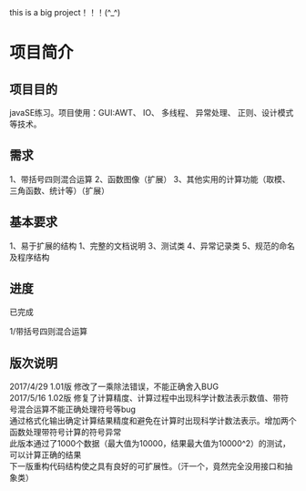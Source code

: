 this is a big project！！！(^_^)
<h1>项目简介</h1>
  <h2>项目目的</h2>
  <p>javaSE练习。项目使用：GUI:AWT、 IO、 多线程、 异常处理、 正则、设计模式等技术。</p>
  
  
  <h2>需求</h2>
    1、带括号四则混合运算
    2、函数图像（扩展）
    3、其他实用的计算功能（取模、三角函数、统计等）（扩展）


  <h2>基本要求</h2>
	1、易于扩展的结构
	1、完整的文档说明
	3、测试类
	4、异常记录类
	5、规范的命名及程序结构

<h2>进度</h2>
<p>已完成</p>
<p>1/带括号四则混合运算</p>



<h2>版次说明</h2>
2017/4/29	1.01版	修改了一乘除法错误，不能正确舍入BUG<br/>
2017/5/16   1.02版  修复了计算精度、计算过程中出现科学计数法表示数值、带符号混合运算不能正确处理符号等bug<br/>
					通过格式化输出确定计算结果精度和避免在计算时出现科学计数法表示。增加两个函数处理带符号计算的符号异常<br/>
					此版本通过了1000个数据（最大值为10000，结果最大值为10000^2）的测试，可以计算正确的结果<br/>
					下一版重构代码结构使之具有良好的可扩展性。（汗一个，竟然完全没用接口和抽象类）
